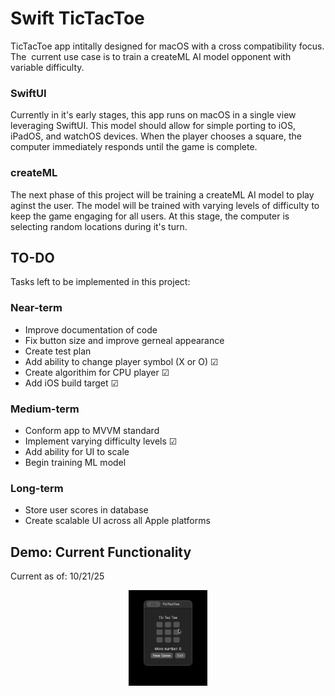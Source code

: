 # Swift TicTacToe
TicTacToe app intitally designed for macOS with a cross compatibility focus. The  current use case is to train a createML AI model opponent with variable difficulty.
### SwiftUI
Currently in it's early stages, this app runs on macOS in a single view leveraging SwiftUI. This model should allow for simple porting to iOS, iPadOS, and watchOS devices. When the player chooses a square, the computer immediately responds until the game is complete.
### createML
The next phase of this project will be training a createML AI model to play aginst the user. The model will be trained with varying levels of difficulty to keep the game engaging for all users. At this stage, the computer is selecting random locations during it's turn.

## TO-DO
Tasks left to be implemented in this project:
### Near-term
* Improve documentation of code
* Fix button size and improve gerneal appearance
* Create test plan
* Add ability to change player symbol (X or O) ☑
* Create algorithim for CPU player ☑
* Add iOS build target ☑
### Medium-term
* Conform app to MVVM standard
* Implement varying difficulty levels ☑
* Add ability for UI to scale
* Begin training ML model
### Long-term
* Store user scores in database
* Create scalable UI across all Apple platforms
## Demo: Current Functionality
Current as of: 10/21/25
<p align="center">
<img class="roundrect" src=https://github.com/RipenedCoconut/TicTacToe/blob/main/.app/ui.gif width="25%" height="25%"/>
</p>

